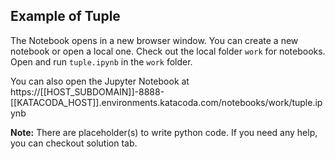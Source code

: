 ## Example of Tuple
The Notebook opens in a new browser window. You can create a new notebook or open a local one. Check out the local folder `work` for notebooks. Open and run `tuple.ipynb` in the `work` folder.

You can also open the Jupyter Notebook at https://[[HOST_SUBDOMAIN]]-8888-[[KATACODA_HOST]].environments.katacoda.com/notebooks/work/tuple.ipynb

**Note:**
There are placeholder(s) to write python code. If you need any help, you can checkout solution tab.